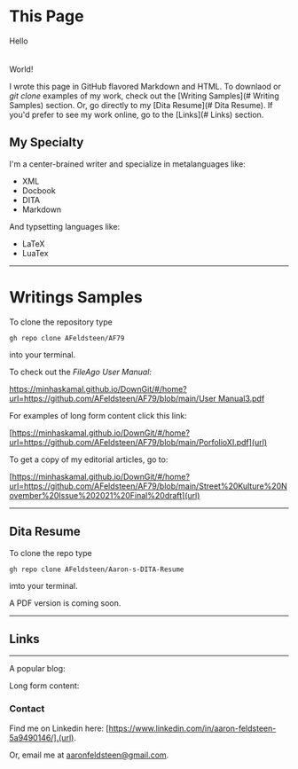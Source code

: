 

# This Page

Hello
\
\
\
World!

I wrote this page in GitHub flavored Markdown and HTML. To downlaod or *git clone* examples of my work, check out the [Writing Samples](# Writing Samples)
section. Or, go directly to my [Dita Resume](# Dita Resume). If you'd prefer to see my work online, go to the [Links](# Links)
section.
 
## My Specialty  

I'm a center-brained writer and specialize in metalanguages like: 

- XML
- Docbook
- DITA
- Markdown

And typsetting languages like:

- LaTeX
- LuaTex


---

# Writings Samples 

To clone the repository type 

`
              gh repo clone AFeldsteen/AF79 
`

into your terminal. 


To check out the *FileAgo User Manual:*


[https://minhaskamal.github.io/DownGit/#/home?url=https://github.com/AFeldsteen/AF79/blob/main/User Manual3.pdf](URL)

For examples of long form content click this link: 


[https://minhaskamal.github.io/DownGit/#/home?url=https://github.com/AFeldsteen/AF79/blob/main/PorfolioXI.pdf](url)

To get a copy of my editorial articles, go to:

[https://minhaskamal.github.io/DownGit/#/home?url=https://github.com/AFeldsteen/AF79/blob/main/Street%20Kulture%20November%20Issue%202021%20Final%20draft](url)

---

## Dita Resume

To clone the repo type 

`gh repo clone AFeldsteen/Aaron-s-DITA-Resume`

imto your terminal. 

A PDF version is coming soon. 

---

## Links

--- 

A popular blog:

Long form content:


### Contact

Find me on Linkedin here: [https://www.linkedin.com/in/aaron-feldsteen-5a9490146/].(url).

Or, email me at [aaronfeldsteen@gmail.com](url).


